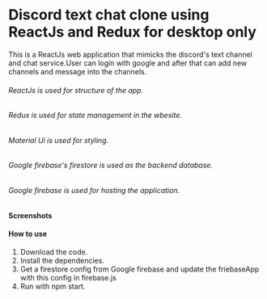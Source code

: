# Discord text chat clone using ReactJs and Redux for desktop only

This is a ReactJs web application that mimicks the discord's text channel and chat service.User can login with google and after that can add new channels and message into the channels.

###### ReactJs is used for structure of the app.
###### Redux is used for state management in the wbesite.
###### Material Ui is used for styling.
###### Google firebase's firestore is used as the backend database.
###### Google firebase is used for hosting the application.

#### Screenshots


#### How to use

1. Download the code.
2. Install the dependencies.
3. Get a firestore config from Google firebase and update the friebaseApp with this config in firebase.js
4. Run with npm start.
